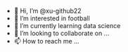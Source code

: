 - 👋 Hi, I’m @xu-github22
- 👀 I’m interested in football
- 🌱 I’m currently learning data science
- 💞️ I’m looking to collaborate on ...
- 📫 How to reach me ...

<!---
xu-github22/xu-github22 is a ✨ special ✨ repository because its `README.md` (this file) appears on your GitHub profile.
You can click the Preview link to take a look at your changes.
--->
